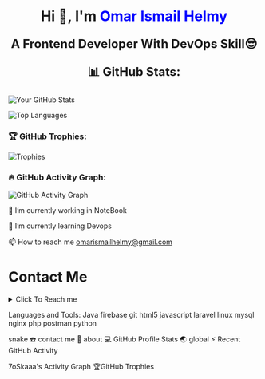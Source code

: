  <h1 align="center">Hi 👋, I'm <span style="color:blue;">Omar Ismail Helmy</span></h1>
 <p align="center" style="font-size: 24px; font-weight: bold;">A Frontend Developer With DevOps Skill😎 </p>
 <p align="center" style="font-size: 24px; font-weight: bold;">📊 GitHub Stats:</p>

![Your GitHub Stats](https://github-readme-stats.vercel.app/api?username=omarismail220&show_icons=true&theme=radical)

![Top Languages](https://github-readme-stats.vercel.app/api/top-langs/?username=omarismail220&layout=compact&theme=radical)

### 🏆 GitHub Trophies:
![Trophies](https://github-profile-trophy.vercel.app/?username=YourUsername&theme=onedark)

### 🔥 GitHub Activity Graph:
![GitHub Activity Graph](https://github-readme-activity-graph.cyclic.app/graph?username=YourUsername&theme=github)



🔭 I’m currently working in NoteBook

🌱 I’m currently learning Devops

📫 How to reach me omarismailhelmy@gmail.com

# Contact Me

<details>
<summary>Click To Reach me </summary>

You can reach me through the following platforms:

<a href="mailto:omarismailhelmy@gmail.com">
    <img src="https://img.icons8.com/stickers/50/gmail-new.png" alt="Gmail" width="50" height="50"/>
</a>
<a href="https://wa.me/201005137548">
    <img src="https://upload.wikimedia.org/wikipedia/commons/6/6b/WhatsApp.svg" width="50" height="50" alt="WhatsApp"/>
</a>
<a href="https://www.facebook.com/Omarismailhelmy/">
    <img src="https://upload.wikimedia.org/wikipedia/commons/5/51/Facebook_f_logo_%282019%29.svg" width="50" height="50" alt="Facebook"/>
</a>
<a href="https://www.linkedin.com/in/omar-ismail-94b71a222/">
    <img src="https://img.icons8.com/external-tal-revivo-shadow-tal-revivo/50/external-linkedin-in-logo-used-for-professional-networking-logo-shadow-tal-revivo.png" alt="LinkedIn" width="50" height="50"/>
</a>

</details>



Languages and Tools:
Java firebase git html5 javascript laravel linux mysql nginx php postman python

snake
☎️ contact me
🧮 about
💻 GitHub Profile Stats
🌏 global
⚡ Recent GitHub Activity

7oSkaaa's Activity Graph
🏆GitHub Trophies

<!---
omarismail220/omarismail220 is a ✨ special ✨ repository because its `README.md` (this file) appears on your GitHub profile.
You can click the Preview link to take a look at your changes.
--->
